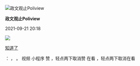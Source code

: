 

![政文观止Poliview](images/62/1.png)

**政文观止Poliview**

2021-09-21 20:18

![](images/62/2.png)

[知道了](javascript:;)

： ， 。 视频 小程序 赞 ，轻点两下取消赞 在看 ，轻点两下取消在看

